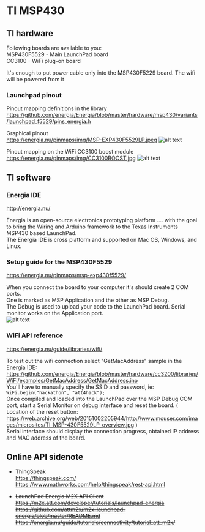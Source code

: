 # TI MSP430

## TI hardware

Following boards are available to you:  
MSP430F5529 - Main LaunchPad board  
CC3100 - WiFi plug-on board  

It's enough to put power cable only into the MSP430F5229 board. The wifi will be powered from it  

### Launchpad pinout

Pinout mapping definitions in the library  
https://github.com/energia/Energia/blob/master/hardware/msp430/variants/launchpad_f5529/pins_energia.h
  
Graphical pinout  
https://energia.nu/pinmaps/img/MSP-EXP430F5529LP.jpeg
![alt text](https://energia.nu/pinmaps/img/MSP-EXP430F5529LP.jpeg "MSP430F5529 pinout")

Pinout mapping on the WiFi CC3100 boost module  
https://energia.nu/pinmaps/img/CC3100BOOST.jpg
![alt text](https://energia.nu/pinmaps/img/CC3100BOOST.jpg "CC3100 pinout")

## TI software

### Energia IDE

<http://energia.nu/>  

Energia is an open-source electronics prototyping platform …. with the goal to bring the Wiring and Arduino framework to the Texas Instruments MSP430 based LaunchPad.  
The Energia IDE is cross platform and supported on Mac OS, Windows, and Linux.

### Setup guide for the MSP430F5529

<https://energia.nu/pinmaps/msp-exp430f5529/>  

When you connect the board to your computer it's should create 2 COM ports.  
One is marked as MSP Application and the other as MSP Debug.  
The Debug is used to upload your code to the LaunchPad board. Serial monitor works on the Application port.  
![alt text](https://e2e.ti.com/cfs-file/__key/communityserver-discussions-components-files/166/2019_2D00_08_2D00_07-16_5F00_15_5F00_02_2D00_DVLLPY01-_2D00_-TeamViewer.png "COM port sample windows")

### WiFi API reference

<https://energia.nu/guide/libraries/wifi/>  

To test out the wifi connection select "GetMacAddress" sample in the Energia IDE:  
<https://github.com/energia/Energia/blob/master/hardware/cc3200/libraries/WiFi/examples/GetMacAddress/GetMacAddress.ino>  
You'll have to manually specify the SSID and password, ie:
`WiFi.begin("hackathon", "att4hack");`  
Once compiled and loaded into the LaunchPad over the MSP Debug COM port, start a Serial Monitor on debug interface and reset the board. ( Location of the reset button: <https://web.archive.org/web/20151002205944/http://www.mouser.com/images/microsites/TI_MSP-430F5529LP_overview.jpg> )  
Serial interface should display the connection progress, obtained IP address and MAC address of the board.

## Online API sidenote

- ThingSpeak  
  <https://thingspeak.com/>  
  <https://www.mathworks.com/help/thingspeak/rest-api.html>

- ~~LaunchPad Energia M2X API Client  
https://m2x.att.com/developer/tutorials/launchpad-energia  
https://github.com/attm2x/m2x-launchpad-energia/blob/master/README.md  
https://energia.nu/guide/tutorials/connectivity/tutorial_att_m2x/~~
